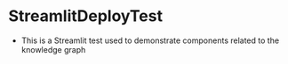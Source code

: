 # StreamlitDeployTest
- This is a Streamlit test used to demonstrate components related to the knowledge graph
